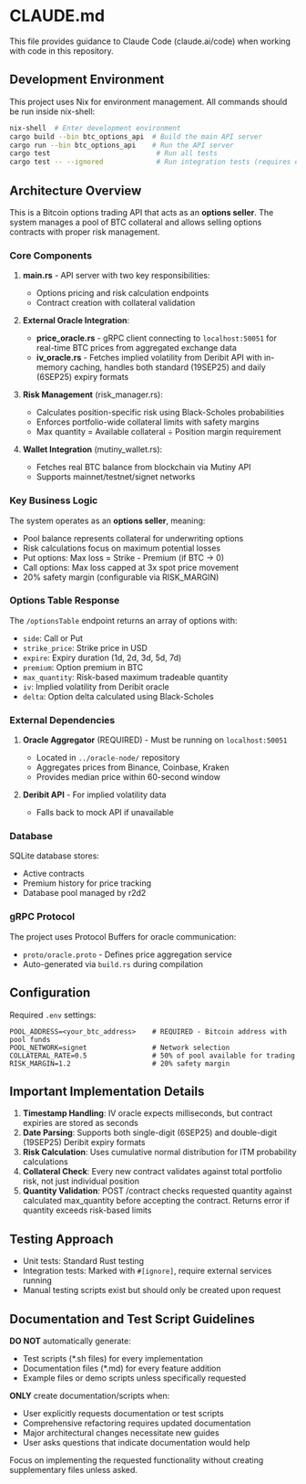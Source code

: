 # CLAUDE.md

This file provides guidance to Claude Code (claude.ai/code) when working with code in this repository.

## Development Environment

This project uses Nix for environment management. All commands should be run inside nix-shell:

```bash
nix-shell  # Enter development environment
cargo build --bin btc_options_api  # Build the main API server
cargo run --bin btc_options_api    # Run the API server
cargo test                          # Run all tests
cargo test -- --ignored             # Run integration tests (requires external services)
```

## Architecture Overview

This is a Bitcoin options trading API that acts as an **options seller**. The system manages a pool of BTC collateral and allows selling options contracts with proper risk management.

### Core Components

1. **main.rs** - API server with two key responsibilities:
   - Options pricing and risk calculation endpoints
   - Contract creation with collateral validation
   
2. **External Oracle Integration**:
   - **price_oracle.rs** - gRPC client connecting to `localhost:50051` for real-time BTC prices from aggregated exchange data
   - **iv_oracle.rs** - Fetches implied volatility from Deribit API with in-memory caching, handles both standard (19SEP25) and daily (6SEP25) expiry formats
   
3. **Risk Management** (risk_manager.rs):
   - Calculates position-specific risk using Black-Scholes probabilities
   - Enforces portfolio-wide collateral limits with safety margins
   - Max quantity = Available collateral ÷ Position margin requirement
   
4. **Wallet Integration** (mutiny_wallet.rs):
   - Fetches real BTC balance from blockchain via Mutiny API
   - Supports mainnet/testnet/signet networks

### Key Business Logic

The system operates as an **options seller**, meaning:
- Pool balance represents collateral for underwriting options
- Risk calculations focus on maximum potential losses
- Put options: Max loss = Strike - Premium (if BTC → 0)
- Call options: Max loss capped at 3x spot price movement
- 20% safety margin (configurable via RISK_MARGIN)

### Options Table Response

The `/optionsTable` endpoint returns an array of options with:
- `side`: Call or Put
- `strike_price`: Strike price in USD
- `expire`: Expiry duration (1d, 2d, 3d, 5d, 7d)
- `premium`: Option premium in BTC
- `max_quantity`: Risk-based maximum tradeable quantity
- `iv`: Implied volatility from Deribit oracle
- `delta`: Option delta calculated using Black-Scholes

### External Dependencies

1. **Oracle Aggregator** (REQUIRED) - Must be running on `localhost:50051`
   - Located in `../oracle-node/` repository
   - Aggregates prices from Binance, Coinbase, Kraken
   - Provides median price within 60-second window

2. **Deribit API** - For implied volatility data
   - Falls back to mock API if unavailable

### Database

SQLite database stores:
- Active contracts
- Premium history for price tracking
- Database pool managed by r2d2

### gRPC Protocol

The project uses Protocol Buffers for oracle communication:
- `proto/oracle.proto` - Defines price aggregation service
- Auto-generated via `build.rs` during compilation

## Configuration

Required `.env` settings:
```
POOL_ADDRESS=<your_btc_address>    # REQUIRED - Bitcoin address with pool funds
POOL_NETWORK=signet                # Network selection
COLLATERAL_RATE=0.5                # 50% of pool available for trading
RISK_MARGIN=1.2                    # 20% safety margin
```

## Important Implementation Details

1. **Timestamp Handling**: IV oracle expects milliseconds, but contract expiries are stored as seconds
2. **Date Parsing**: Supports both single-digit (6SEP25) and double-digit (19SEP25) Deribit expiry formats
3. **Risk Calculation**: Uses cumulative normal distribution for ITM probability calculations
4. **Collateral Check**: Every new contract validates against total portfolio risk, not just individual position
5. **Quantity Validation**: POST /contract checks requested quantity against calculated max_quantity before accepting the contract. Returns error if quantity exceeds risk-based limits

## Testing Approach

- Unit tests: Standard Rust testing
- Integration tests: Marked with `#[ignore]`, require external services running
- Manual testing scripts exist but should only be created upon request

## Documentation and Test Script Guidelines

**DO NOT** automatically generate:
- Test scripts (*.sh files) for every implementation
- Documentation files (*.md) for every feature addition
- Example files or demo scripts unless specifically requested

**ONLY** create documentation/scripts when:
- User explicitly requests documentation or test scripts
- Comprehensive refactoring requires updated documentation
- Major architectural changes necessitate new guides
- User asks questions that indicate documentation would help

Focus on implementing the requested functionality without creating supplementary files unless asked.